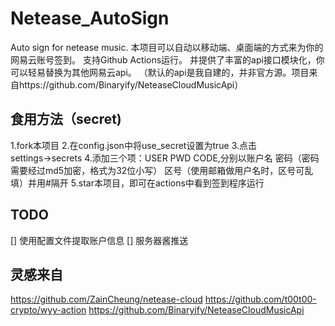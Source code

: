 # Netease_AutoSign
Auto sign for netease music.
本项目可以自动以移动端、桌面端的方式来为你的网易云账号签到。
支持Github Actions运行。
并提供了丰富的api接口模块化，你可以轻易替换为其他网易云api。
（默认的api是我自建的，并非官方源。项目来自https://github.com/Binaryify/NeteaseCloudMusicApi）



## 食用方法（secret)
1.fork本项目
2.在config.json中将use_secret设置为true
3.点击settings→secrets
4.添加三个项：USER PWD CODE,分别以账户名 密码（密码需要经过md5加密，格式为32位小写） 区号（使用邮箱做用户名时，区号可乱填）并用#隔开
5.star本项目，即可在actions中看到签到程序运行

## TODO
[] 使用配置文件提取账户信息
[] 服务器酱推送

## 灵感来自
https://github.com/ZainCheung/netease-cloud
https://github.com/t00t00-crypto/wyy-action
https://github.com/Binaryify/NeteaseCloudMusicApi
